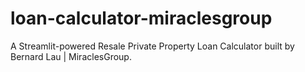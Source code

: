 # loan-calculator-miraclesgroup
A Streamlit-powered Resale Private Property Loan Calculator built by Bernard Lau | MiraclesGroup.

